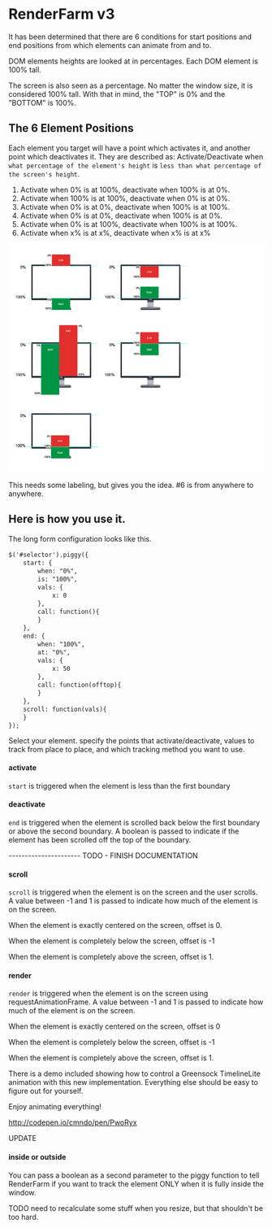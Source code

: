 RenderFarm v3
==============================
It has been determined that there are 6 conditions for start positions and end positions from which elements can animate from and to.

DOM elements heights are looked at in percentages. Each DOM element is 100% tall.

The screen is also seen as a percentage. No matter the window size, it is considered 100% tall. With that in mind, the "TOP" is 0% and the "BOTTOM" is 100%.


The 6 Element Positions
---
Each element you target will have a point which activates it, and another point which deactivates it. They are described as: Activate/Deactivate when `what percentage of the element's height` is `less than what percentage of the screen's height`.

 1. Activate when 0% is at 100%, deactivate when 100% is at 0%.
 2. Activate when 100% is at 100%, deactivate when 0% is at 0%.
 3. Activate when 0% is at 0%, deactivate when 100% is at 100%.
 4. Activate when 0% is at 0%, deactivate when 100% is at 0%.
 5. Activate when 0% is at 100%, deactivate when 100% is at 100%.
 6. Activate when x% is at x%, deactivate when x% is at x%

![](img/howtofarm.jpg)

This needs some labeling, but gives you the idea. #6 is from anywhere to anywhere.

Here is how you use it.
--

The long form configuration looks like this.

    $('#selector').piggy({
		start: {
			when: "0%",
			is: "100%",
			vals: {
				x: 0
			},
			call: function(){
			}
		},
		end: {
			when: "100%",
			at: "0%",
			vals: {
				x: 50
			},
			call: function(offtop){
			}
		},
		scroll: function(vals){
		}
    });



Select your element. specify the points that activate/deactivate, values to track from place to place, and which tracking method you want to use.

#### activate ####
`start` is triggered when the element is less than the first boundary

#### deactivate ####
`end` is triggered when the element is scrolled back below the first boundary or above the second boundary. A boolean is passed to indicate if the element has been scrolled off the top of the boundary.


---------------------- TODO - FINISH DOCUMENTATION


#### scroll ####
`scroll` is triggered when the element is on the screen and the user scrolls. A value between -1 and 1 is passed to indicate how much of the element is on the screen.

When the element is exactly centered on the screen, offset is 0.

When the element is completely below the screen, offset is -1

When the element is completely above the screen, offset is 1.

#### render ####
`render` is triggered when the element is on the screen using requestAnimationFrame. A value between -1 and 1 is passed to indicate how much of the element is on the screen.

When the element is exactly centered on the screen, offset is 0

When the element is completely below the screen, offset is -1

When the element is completely above the screen, offset is 1.

There is a demo included showing how to control a Greensock TimelineLite animation with this new implementation. Everything else should be easy to figure out for yourself.

Enjoy animating everything!

http://codepen.io/cmndo/pen/PwoRyx

UPDATE
#### inside or outside ####
You can pass a boolean as a second parameter to the piggy function to tell RenderFarm if you want to track the element ONLY when it is fully inside the window.

TODO
need to recalculate some stuff when you resize, but that shouldn't be too hard. 
